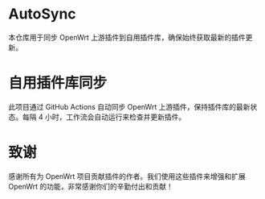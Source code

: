 # AutoSync
本仓库用于同步 OpenWrt 上游插件到自用插件库，确保始终获取最新的插件更新。

# 自用插件库同步
此项目通过 GitHub Actions 自动同步 OpenWrt 上游插件，保持插件库的最新状态。每隔 4 小时，工作流会自动运行来检查并更新插件。

# 致谢
感谢所有为 OpenWrt 项目贡献插件的作者。我们使用这些插件来增强和扩展 OpenWrt 的功能，非常感谢你们的辛勤付出和贡献！
